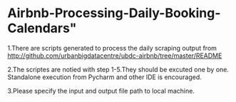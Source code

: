 # Airbnb-Processing-Daily-Booking-Calendars" 

1.There are scripts generated to process the daily scraping output from 
http://github.com/urbanbigdatacentre/ubdc-airbnb/tree/master/README

2.The scriptes are notied with step 1-5.They should be excuted one by one. 
Standalone execution from Pycharm and other IDE is encouraged.

3.Please specify the input and output file path to local machine. 



